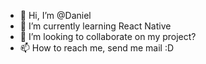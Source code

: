- 👋 Hi, I’m @Daniel
- 🌱 I’m currently learning React Native
- 💞️ I’m looking to collaborate on my project?
- 📫 How to reach me, send me mail :D

<!---
danielbal-arg/danielbal-arg is a ✨ special ✨ repository because its `README.md` (this file) appears on your GitHub profile.
You can click the Preview link to take a look at your changes.
--->
